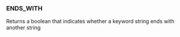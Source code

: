 <!--
This is generated by ESQL's AbstractFunctionTestCase. Do no edit it. See ../README.md for how to regenerate it.
-->

### ENDS_WITH
Returns a boolean that indicates whether a keyword string ends with another string

